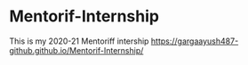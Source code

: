 # Mentorif-Internship
This is my 2020-21 Mentoriff intership
https://gargaayush487-github.github.io/Mentorif-Internship/
